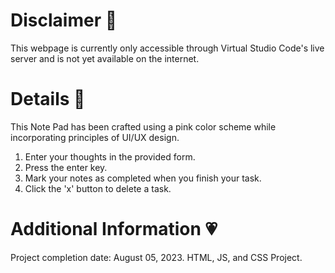 # Disclaimer 🍥
This webpage is currently only accessible through Virtual Studio Code's live server and is not yet available on the internet.

# Details 🎀
This Note Pad has been crafted using a pink color scheme while incorporating principles of UI/UX design.
1. Enter your thoughts in the provided form.
2. Press the enter key.
3. Mark your notes as completed when you finish your task.
4. Click the 'x' button to delete a task.
   
# Additional Information 💗
Project completion date: August 05, 2023.
HTML, JS, and CSS Project.
